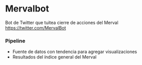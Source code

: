 # Mervalbot
Bot de Twitter que tuitea cierre de acciones del Merval
https://twitter.com/MervalBot

### Pipeline

+ Fuente de datos con tendencia para agregar visualizaciones
+ Resultados del índice general del Merval